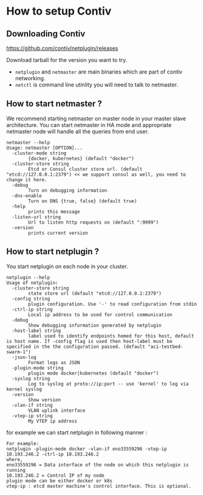 

# How to setup Contiv

## Downloading Contiv
https://github.com/contiv/netplugin/releases

Download tarball for the version you want to try.
  - `netplugin` and `netmaster` are main binaries which are part of contiv networking.
  - `netctl` is command line utinlity you will need to talk to netmaster.

## How to start netmaster ? 

We recommend starting netmaster on master node in your master slave architecture. You can start netmaster in HA mode and appropriate netmaster node will handle all the queries from end user. 

```
netmaster --help
Usage: netmaster [OPTION]...
  -cluster-mode string
        {docker, kubernetes} (default "docker")
  -cluster-store string
        Etcd or Consul cluster store url. (default "etcd://127.0.0.1:2379") << we support consul as well, you need to change it here.
  -debug
        Turn on debugging information
  -dns-enable
        Turn on DNS {true, false} (default true)
  -help
        prints this message
  -listen-url string
        Url to listen http requests on (default ":9999")
  -version
        prints current version
```

## How to start netplugin ? 

You start netplugin on each node in your cluster.

```
netplugin --help
Usage of netplugin:
  -cluster-store string
        state store url (default "etcd://127.0.0.1:2379")
  -config string
        plugin configuration. Use '-' to read configuration from stdin
  -ctrl-ip string
        Local ip address to be used for control communication
  -debug
        Show debugging information generated by netplugin
  -host-label string
        label used to identify endpoints homed for this host, default is host name. If -config flag is used then host-label must be specified in the the configuration passed. (default "aci-testbed-swarm-1")
  -json-log
        Format logs as JSON
  -plugin-mode string
        plugin mode docker|kubernetes (default "docker")
  -syslog string
        Log to syslog at proto://ip:port -- use 'kernel' to log via kernel syslog
  -version
        Show version
  -vlan-if string
        VLAN uplink interface
  -vtep-ip string
        My VTEP ip address
```

for example we can start netplugin in following manner :
```
For example:
netplugin -plugin-mode docker -vlan-if eno33559296 -vtep-ip 10.193.246.2 -ctrl-ip 10.193.246.2
where,
eno33559296 = Data interface of the node on which this netplugin is running
10.193.246.2 = Control IP of my node
plugin mode can be either docker or k8s
vtep-ip : etcd master machine's control interface. This is optional.
```
